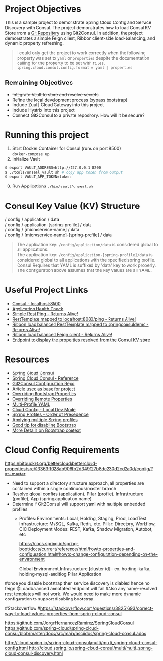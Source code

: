 # Project Objectives
This is a sample project to demonstrate Spring Cloud Config and Service Discovery with Consul.  The project demonstrates how to load Consul KV Store from a [Git Repository](https://github.com/jmorgan0825/Git2Consul) using Git2Consul. In addition, the project demonstrates a simple Feign client, Ribbon client-side load-balancing, and dynamic property refreshing.

> I could only get the project to work correctly when the following property was set to `yaml` or `properties` despite the documentation calling for the property to be set with `files`.  
  `spring.cloud.consul.config.format = yaml | properties`

## Remaining Objectives
* ~~Integrate Vault to store and resolve secrets~~
* Refine the local development process (bypass bootstrap)
* Include Zuul | Cloud Gateway into this project
* Include Hystrix into this project
* Connect Git2Consul to a private repository.  How will it be secure?

# Running this project  
1. Start Docker Container for Consul (runs on port 8500)  
`docker-compose up`
2. Initialize Vault
```bash
$ export VAULT_ADDRESS=http://127.0.0.1:8200
$ ./tools/unseal_vault.sh # copy app token from output
$ export VAULT_APP_TOKEN=token
```
3. Run Applications
`./bin/vault/unseal.sh`


# Consul Key Value (KV) Structure  

/ config / application / data  
/ config / application-[spring-profile] / data  
/ config / [microservice-name] / data  
/ config / [microservice-name]-[spring-profile] / data  

> The application key: `/config/application/data` is considered global to all applications.  
> The application key: `/config/application-[spring-profile]/data` is considered global to all applications with the specified spring profile.  
> Consul Requires that YAML is suffixed by 'data' key to work properly.  The configuration above assumes that the key values are all YAML.  

# Useful Project Links
* [Consul - localhost:8500](http://localhost:8500)
* [Application Health Check](http://localhost:8080/health)
* [Simple Rest Ping - Returns Alive!](http://localhost:8080/ping)
* [RestTemplate mapped to localhost:8080/ping - Returns Alive!](http://localhost:8080/ping/rest)
* [Ribbon load balanced RestTemplate mapped to springconsuldemo - Returns Alive!](http://localhost:8080/ping/rest/ribbon)
* [Ribbon load balanced Feign client - Returns Alive!](http://localhost:8080/ping/rest/feign)
* [Endpoint to display the properties resolved from the Consul KV store](http://localhost:8080/property)

# Resources
* [Spring Cloud Consul](https://github.com/spring-cloud/spring-cloud-consul/blob/master/docs/src/main/asciidoc/spring-cloud-consul.adoc)
* [Spring Cloud Consul - Reference](http://cloud.spring.io/spring-cloud-consul/multi/multi_spring-cloud-consul-config.html)
* [Git2Consul Configuration Repo](https://github.com/jmorgan0825/Git2Consul)
* [Article used as base for project](http://www.jorgehernandezramirez.com/2017/09/02/spring-cloud-consul-ribbon-feign/)
* [Overriding Bootstrap Properties](http://cloud.spring.io/spring-cloud-static/spring-cloud.html#overriding-bootstrap-properties)
* [Overriding Remote Properties](https://stackoverflow.com/questions/43800256/how-spring-cloud-config-use-local-property-override-remote-property)
* [Multi-Profile YAML](https://docs.spring.io/spring-boot/docs/current/reference/html/boot-features-external-config.html#boot-features-external-config-multi-profile-yaml)
* [Cloud Config - Local Dev Mode](https://stackoverflow.com/questions/43636201/spring-cloud-config-in-local-dev-mode)
* [Spring Profiles - Order of Precedence](https://stackoverflow.com/questions/23617831/what-is-the-order-of-precedence-when-there-are-multiple-springs-environment-pro)
* [Applying multiple Spring profiles](https://stackoverflow.com/questions/32832734/applying-multiple-spring-profiles-to-a-single-configuration-class)
* [Good tip for disabling Bootstrap](https://github.com/spring-cloud/spring-cloud-consul/issues/147)
* [More Details on Bootstrap context](http://cloud.spring.io/spring-cloud-static/spring-cloud.html#_the_bootstrap_application_context)


# Cloud Config Requirements
https://bitbucket.org/bettercloud/bettercloud-properties/src/03363ff028ab906fb2d349127b8dc230d2cd2a0d/config/?at=master
* Need to support a directory structure approach, all properties are contained within a single continuous/master branch
* Resolve global configs (application), Pillar (profile), Infrastructure (profile), App (spring.application.name)
* Determine if Git2Consul will support yaml with multiple embedded profiles
  - Profiles:
    Environments: Local, Holding, Staging, Prod, LoadTest
    Infrastructure: MySQL, Kafka, Redis, etc.
    Pillar: Directory, Workflow, CIC
    Deployment Modes: REST, Kafka, Shadow Migration, Autobot, etc

    
    https://docs.spring.io/spring-boot/docs/current/reference/html/howto-properties-and-configuration.html#howto-change-configuration-depending-on-the-environment

    Global
    Environment.Infrastructure.[cluster id] - ex. holding-kafka, holding-mysql-auditlog
    Pillar
    Application


#once you disable bootstrap then service discovery is diabled hence no feign @Loadbalanced annotated endpoint will fail
#Also any name-resolved rest templates will not work.  We would need to make more dynamic configuration to support disabling bootstrap.

#Stackoverflow
#https://stackoverflow.com/questions/38251693/correct-way-to-load-values-properties-from-spring-cloud-consul

https://github.com/JorgeHernandezRamirez/SpringCloudConsul
https://github.com/spring-cloud/spring-cloud-consul/blob/master/docs/src/main/asciidoc/spring-cloud-consul.adoc

http://cloud.spring.io/spring-cloud-consul/multi/multi_spring-cloud-consul-config.html
http://cloud.spring.io/spring-cloud-consul/multi/multi_spring-cloud-consul-discovery.html

